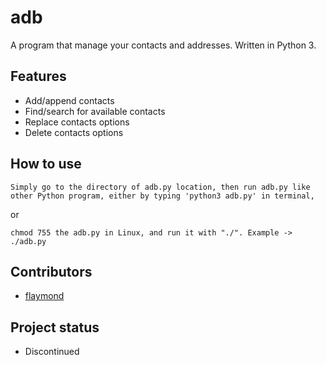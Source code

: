 # adb
A program that manage your contacts and addresses. Written in Python 3.

## Features

* Add/append contacts
* Find/search for available contacts
* Replace contacts options
* Delete contacts options

## How to use
```
Simply go to the directory of adb.py location, then run adb.py like other Python program, either by typing 'python3 adb.py' in terminal,
```

or


```
chmod 755 the adb.py in Linux, and run it with "./". Example -> ./adb.py
```

## Contributors

* [flaymond](https://www.github.com/flaymond)

## Project status
* Discontinued

